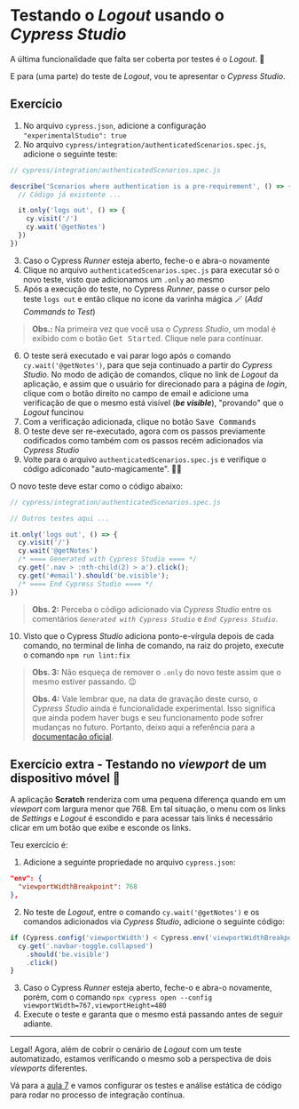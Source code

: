 # Testando o _Logout_ usando o _Cypress Studio_

A última funcionalidade que falta ser coberta por testes é o _Logout_. 🚪

E para (uma parte) do teste de _Logout_, vou te apresentar o _Cypress Studio_.

## Exercício

1. No arquivo `cypress.json`, adicione a configuração `"experimentalStudio": true`
2. No arquivo `cypress/integration/authenticatedScenarios.spec.js`, adicione o seguinte teste:

```js
// cypress/integration/authenticatedScenarios.spec.js

describe('Scenarios where authentication is a pre-requirement', () => {
  // Código já existente ...

  it.only('logs out', () => {
    cy.visit('/')
    cy.wait('@getNotes')
  })
})
```

3. Caso o Cypress _Runner_ esteja aberto, feche-o e abra-o novamente
4. Clique no arquivo `authenticatedScenarios.spec.js` para executar só o novo teste, visto que adicionamos um `.only` ao mesmo
5. Após a execução do teste, no Cypress _Runner_, passe o cursor pelo teste `logs out` e então clique no ícone da varinha mágica 🪄 (_Add Commands to Test_)

> **Obs.:** Na primeira vez que você usa o _Cypress Studio_, um modal é exibido com o botão <kbd>Get Started</kbd>. Clique nele para continuar.

6. O teste será executado e vai parar logo após o comando `cy.wait('@getNotes')`, para que seja continuado a partir do _Cypress Studio_. No modo de adição de comandos, clique no link de _Logout_ da aplicação, e assim que o usuário for direcionado para a página de _login_, clique com o botão direito no campo de email e adicione uma verificação de que o mesmo está visível (**_be visible_**), "provando" que o _Logout_ funcinou
7. Com a verificação adicionada, clique no botão <kbd>Save Commands</kbd>
8. O teste deve ser re-executado, agora com os passos previamente codificados como também com os passos recém adicionados via _Cypress Studio_
9. Volte para o arquivo `authenticatedScenarios.spec.js` e verifique o código adiconado "auto-magicamente". 🎩🐇

O novo teste deve estar como o código abaixo:

```js
// cypress/integration/authenticatedScenarios.spec.js

// Outros testes aqui ...

it.only('logs out', () => {
  cy.visit('/')
  cy.wait('@getNotes')
  /* ==== Generated with Cypress Studio ==== */
  cy.get('.nav > :nth-child(2) > a').click();
  cy.get('#email').should('be.visible');
  /* ==== End Cypress Studio ==== */
})
```

> **Obs. 2:** Perceba o código adicionado via _Cypress Studio_ entre os comentários _`Generated with Cypress Studio`_ e _`End Cypress Studio`_.

10. Visto que o Cypress _Studio_ adiciona ponto-e-vírgula depois de cada comando, no terminal de linha de comando, na raiz do projeto, execute o comando `npm run lint:fix`
>
> **Obs. 3:** Não esqueça de remover o `.only` do novo teste assim que o mesmo estiver passando. 😉
>
> **Obs. 4:** Vale lembrar que, na data de gravação deste curso, o _Cypress Studio_ ainda é funcionalidade experimental. Isso significa que ainda podem haver bugs e seu funcionamento pode sofrer mudanças no futuro. Portanto, deixo aqui a referência para a [documentação oficial](https://docs.cypress.io/guides/core-concepts/cypress-studio).

## Exercício extra -  Testando no _viewport_ de um dispositivo móvel 📱

A aplicação **Scratch** renderiza com uma pequena diferença quando em um _viewport_ com largura menor que 768. Em tal situação, o menu com os links de _Settings_ e _Logout_ é escondido e para acessar tais links é necessário clicar em um botão que exibe e esconde os links.

Teu exercício é:

1. Adicione a seguinte propriedade no arquivo `cypress.json`:

```json
"env": {
  "viewportWidthBreakpoint": 768
},
```

2. No teste de _Logout_, entre o comando `cy.wait('@getNotes')` e os comandos adicionados via _Cypress Studio_, adicione o seguinte código:

```js
if (Cypress.config('viewportWidth') < Cypress.env('viewportWidthBreakpoint')) {
  cy.get('.navbar-toggle.collapsed')
    .should('be.visible')
    .click()
}
```

3. Caso o Cypress _Runner_ esteja aberto, feche-o e abra-o novamente, porém, com o comando `npx cypress open --config viewportWidth=767,viewportHeight=480`
4. Execute o teste e garanta que o mesmo está passando antes de seguir adiante.

___

Legal! Agora, além de cobrir o cenário de _Logout_ com um teste automatizado, estamos verificando o mesmo sob a perspectiva de dois _viewports_ diferentes.

Vá para a [aula 7](./7.md) e vamos configurar os testes e análise estática de código para rodar no processo de integração contínua.
